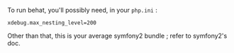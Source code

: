 To run behat, you'll possibly need, in your `php.ini` :

    xdebug.max_nesting_level=200


Other than that, this is your average symfony2 bundle ; refer to symfony2's doc.